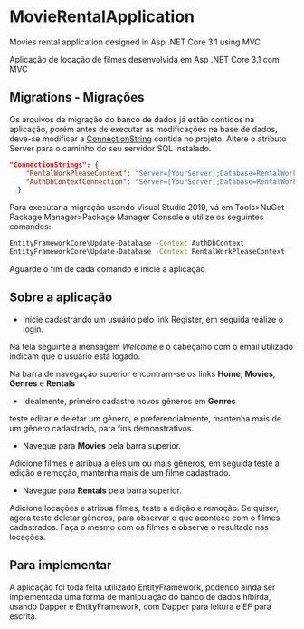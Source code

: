 # MovieRentalApplication
 Movies rental application designed in Asp .NET Core 3.1 using MVC
 
 Aplicação de locação de filmes desenvolvida em Asp .NET Core 3.1 com MVC
 
## Migrations - Migrações
 Os arquivos de migração do banco de dados já estão contidos na aplicação, porém antes de executar as modificações na base de dados, deve-se modificar a [ConnectionString](https://github.com/victormsa/MovieRentalApplication/blob/master/RentalWorkPlease/appsettings.json) contida no projeto. Altere o atributo Server para o caminho do seu servidor SQL instalado.
 
```json
"ConnectionStrings": {
    "RentalWorkPleaseContext": "Server=[YourServer];Database=RentalWorkPlease;Trusted_Connection=True;MultipleActiveResultSets=true",
    "AuthDbContextConnection": "Server=[YourServer];Database=RentalWorkPlease;Trusted_Connection=True;MultipleActiveResultSets=true"
  }
```
Para executar a migração usando Visual Studio 2019, vá em Tools>NuGet Package Manager>Package Manager Console e utilize os seguintes comandos:
```sh
EntityFrameworkCore\Update-Database -Context AuthDbContext
EntityFrameworkCore\Update-Database -Context RentalWorkPleaseContext
```
Aguarde o fim de cada comando e inicie a aplicação

## Sobre a aplicação
* Inicie cadastrando um usuário pelo link Register, em seguida realize o login.

Na tela seguinte a mensagem _Welcome_ e o cabeçalho com o email utilizado indicam que o usuário está logado.

Na barra de navegação superior encontram-se os links __Home__, __Movies__, __Genres__ e __Rentals__
* Idealmente, primeiro cadastre novos gêneros em __Genres__ 

teste editar e deletar um gênero, e preferencialmente, mantenha mais de um gênero cadastrado, para fins demonstrativos.

* Navegue para __Movies__ pela barra superior.

Adicione filmes e atribua a eles um ou mais gêneros, em seguida teste a edição e remoção, mantenha mais de um filme cadastrado.

* Navegue para __Rentals__ pela barra superior.

Adicione locações e atribua filmes, teste a edição e remoção. Se quiser, agora teste deletar gêneros, para observar o que acontece com o filmes cadastrados.
Faça o mesmo com os filmes e observe o resultado nas locações.

## Para implementar
A aplicação foi toda feita utilizado EntityFramework, podendo ainda ser implementada uma forma de manipulação do banco de dados híbirda, usando Dapper e EntityFramework, com Dapper para leitura e EF para escrita.
